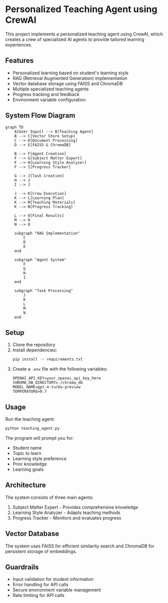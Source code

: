 # Personalized Teaching Agent using CrewAI

This project implements a personalized teaching agent using CrewAI, which creates a crew of specialized AI agents to provide tailored learning experiences.

## Features

- Personalized learning based on student's learning style
- RAG (Retrieval Augmented Generation) implementation
- Vector database storage using FAISS and ChromaDB
- Multiple specialized teaching agents
- Progress tracking and feedback
- Environment variable configuration

## System Flow Diagram

```mermaid
graph TD
    A[User Input] --> B[Teaching Agent]
    B --> C[Vector Store Setup]
    C --> D[Document Processing]
    D --> E[FAISS & ChromaDB]
    
    B --> F[Agent Creation]
    F --> G[Subject Matter Expert]
    F --> H[Learning Style Analyzer]
    F --> I[Progress Tracker]
    
    G --> J[Task Creation]
    H --> J
    I --> J
    
    J --> K[Crew Execution]
    K --> L[Learning Plan]
    K --> M[Teaching Materials]
    K --> N[Progress Tracking]
    
    L --> O[Final Results]
    M --> O
    N --> O
    
    subgraph "RAG Implementation"
        C
        D
        E
    end
    
    subgraph "Agent System"
        F
        G
        H
        I
    end
    
    subgraph "Task Processing"
        J
        K
        L
        M
        N
    end
```

## Setup

1. Clone the repository
2. Install dependencies:
   ```bash
   pip install -r requirements.txt
   ```
3. Create a `.env` file with the following variables:
   ```
   OPENAI_API_KEY=your_openai_api_key_here
   CHROMA_DB_DIRECTORY=./chroma_db
   MODEL_NAME=gpt-4-turbo-preview
   TEMPERATURE=0.7
   ```

## Usage

Run the teaching agent:
```bash
python teaching_agent.py
```

The program will prompt you for:
- Student name
- Topic to learn
- Learning style preference
- Prior knowledge
- Learning goals

## Architecture

The system consists of three main agents:
1. Subject Matter Expert - Provides comprehensive knowledge
2. Learning Style Analyzer - Adapts teaching methods
3. Progress Tracker - Monitors and evaluates progress

## Vector Database

The system uses FAISS for efficient similarity search and ChromaDB for persistent storage of embeddings.

## Guardrails

- Input validation for student information
- Error handling for API calls
- Secure environment variable management
- Rate limiting for API calls
